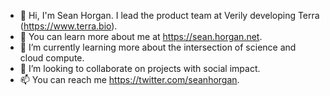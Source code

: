 - 👋 Hi, I'm Sean Horgan. I lead the product team at Verily developing Terra (https://www.terra.bio).
- 👀 You can learn more about me at https://sean.horgan.net.
- 🌱 I’m currently learning more about the intersection of science and cloud compute.
- 💞️ I’m looking to collaborate on projects with social impact.
- 📫 You can reach me https://twitter.com/seanhorgan.

<!---
seanhorgan/seanhorgan is a ✨ special ✨ repository because its `README.md` (this file) appears on your GitHub profile.
You can click the Preview link to take a look at your changes.
--->
